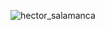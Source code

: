 ![hector_salamanca](https://user-images.githubusercontent.com/62806448/195200936-1c13becd-e49d-43b5-9605-ec3afb0f4f74.gif)
